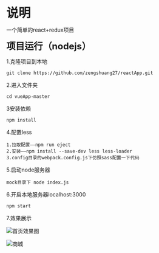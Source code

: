 <font size=6 >**说明**</font>

一个简单的react+redux项目

<font size=5 >**项目运行（nodejs）**</font>


1.克隆项目到本地

	git clone https://github.com/zengshuang27/reactApp.git


2.进入文件夹

	cd vueApp-master


3安装依赖

	npm install


4.配置less

	1.拉取配置——npm run eject
	2.安装——npm install --save-dev less less-loader
	3.config目录的webpack.config.js下仿照sass配置一下代码

5.启动node服务器

	mock目录下 node index.js


6.开启本地服务器localhost:3000

	npm start


7.效果展示

![首页效果图](https://ftp.bmp.ovh/imgs/2019/08/4125f4107aac68db.png)

![商城](https://ftp.bmp.ovh/imgs/2019/08/f73f0893c08444d6.png)
